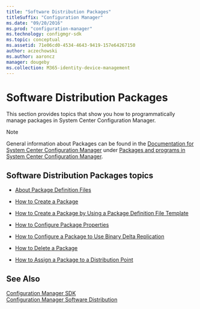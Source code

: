 ```yaml
---
title: "Software Distribution Packages"
titleSuffix: "Configuration Manager"
ms.date: "09/20/2016"
ms.prod: "configuration-manager"
ms.technology: configmgr-sdk
ms.topic: conceptual
ms.assetid: 71e06cd0-4534-4643-9419-157e64267150
author: aczechowski
ms.author: aaroncz
manager: dougeby
ms.collection: M365-identity-device-management
---
```

# Software Distribution Packages
This section provides topics that show you how to programmatically manage packages in System Center Configuration Manager.  

> [!NOTE]
>  General information about Packages can be found in the [Documentation for System Center Configuration Manager](https://technet.microsoft.com/library/mt346023.aspx) under [Packages and programs in System Center Configuration Manager](https://technet.microsoft.com/library/mt629313.aspx).  

## Software Distribution Packages topics  

-   [About Package Definition Files](../../../../develop/core/servers/configure/about-package-definition-files.md)  

-   [How to Create a Package](../../../../develop/core/servers/configure/how-to-create-a-package.md)  

-   [How to Create a Package by Using a Package Definition File Template](../../../../develop/core/servers/configure/how-to-create-a-package-by-using-a-package-definition-file-template.md)  

-   [How to Configure Package Properties](../../../../develop/core/servers/configure/how-to-configure-package-properties.md)  

-   [How to Configure a Package to Use Binary Delta Replication](../../../../develop/core/servers/configure/how-to-configure-a-package-to-use-binary-delta-replication.md)  

-   [How to Delete a Package](../../../../develop/core/servers/configure/how-to-delete-a-package.md)  

-   [How to Assign a Package to a Distribution Point](../../../../develop/core/servers/configure/how-to-assign-a-package-to-a-distribution-point.md)  

## See Also  
 [Configuration Manager SDK](../../../../develop/core/misc/system-center-configuration-manager-sdk.md)   
 [Configuration Manager Software Distribution](../../../../develop/core/servers/configure/software-distribution.md)
